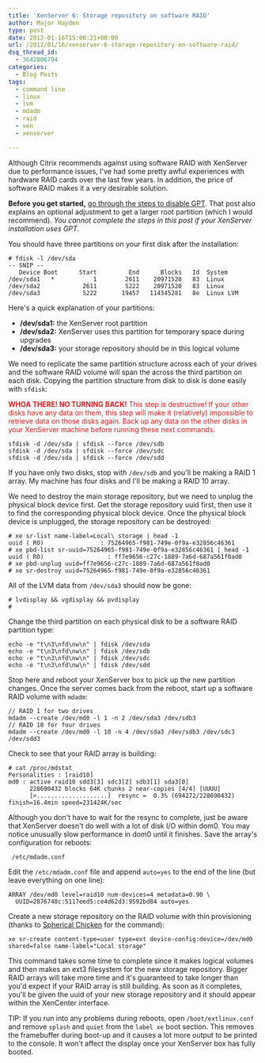 ```yaml
---
title: 'XenServer 6: Storage repository on software RAID'
author: Major Hayden
type: post
date: 2012-01-16T15:00:21+00:00
url: /2012/01/16/xenserver-6-storage-repository-on-software-raid/
dsq_thread_id:
  - 3642806794
categories:
  - Blog Posts
tags:
  - command line
  - linux
  - lvm
  - mdadm
  - raid
  - xen
  - xenserver

---
```

Although Citrix recommends against using software RAID with XenServer due to performance issues, I've had some pretty awful experiences with hardware RAID cards over the last few years. In addition, the price of software RAID makes it a very desirable solution.

**Before you get started,** [go through the steps to disable GPT][1]. That post also explains an optional adjustment to get a larger root partition (which I would recommend). _You cannot complete the steps in this post if your XenServer installation uses GPT._

You should have three partitions on your first disk after the installation:

```
# fdisk -l /dev/sda
-- SNIP --
   Device Boot      Start         End      Blocks   Id  System
/dev/sda1   *           1        2611    20971520   83  Linux
/dev/sda2            2611        5222    20971520   83  Linux
/dev/sda3            5222       19457   114345281   8e  Linux LVM
```


Here's a quick explanation of your partitions:

  * **/dev/sda1:** the XenServer root partition
  * **/dev/sda2:** XenServer uses this partition for temporary space during upgrades
  * **/dev/sda3:** your storage repository should be in this logical volume

We need to replicate the same partition structure across each of your drives and the software RAID volume will span the across the third partition on each disk. Copying the partition structure from disk to disk is done easily with `sfdisk`:

<span style="color: #D42020;"><b>WHOA THERE! NO TURNING BACK!</b> This step is destructive! If your other disks have any data on them, this step will make it (relatively) impossible to retrieve data on those disks again. Back up any data on the other disks in your XenServer machine before running these next commands.</span>

```
sfdisk -d /dev/sda | sfdisk --force /dev/sdb
sfdisk -d /dev/sda | sfdisk --force /dev/sdc
sfdisk -d /dev/sda | sfdisk --force /dev/sdd
```


If you have only two disks, stop with `/dev/sdb` and you'll be making a RAID 1 array. My machine has four disks and I'll be making a RAID 10 array.

We need to destroy the main storage repository, but we need to unplug the physical block device first. Get the storage repository uuid first, then use it to find the corresponding physical block device. Once the physical block device is unplugged, the storage repository can be destroyed:

```
# xe sr-list name-label=Local\ storage | head -1
uuid ( RO)                : 75264965-f981-749e-0f9a-e32856c46361
# xe pbd-list sr-uuid=75264965-f981-749e-0f9a-e32856c46361 | head -1
uuid ( RO)                  : ff7e9656-c27c-1889-7a6d-687a561f0ad0
# xe pbd-unplug uuid=ff7e9656-c27c-1889-7a6d-687a561f0ad0
# xe sr-destroy uuid=75264965-f981-749e-0f9a-e32856c46361
```


All of the LVM data from `/dev/sda3` should now be gone:

```
# lvdisplay && vgdisplay && pvdisplay
#
```


Change the third partition on each physical disk to be a software RAID partition type:

```
echo -e "t\n3\nfd\nw\n" | fdisk /dev/sda
echo -e "t\n3\nfd\nw\n" | fdisk /dev/sdb
echo -e "t\n3\nfd\nw\n" | fdisk /dev/sdc
echo -e "t\n3\nfd\nw\n" | fdisk /dev/sdd
```


Stop here and reboot your XenServer box to pick up the new partition changes. Once the server comes back from the reboot, start up a software RAID volume with `mdadm`:

```
// RAID 1 for two drives
mdadm --create /dev/md0 -l 1 -n 2 /dev/sda3 /dev/sdb3
// RAID 10 for four drives
mdadm --create /dev/md0 -l 10 -n 4 /dev/sda3 /dev/sdb3 /dev/sdc3 /dev/sdd3
```


Check to see that your RAID array is building:

```
# cat /proc/mdstat
Personalities : [raid10]
md0 : active raid10 sdd3[3] sdc3[2] sdb3[1] sda3[0]
      228690432 blocks 64K chunks 2 near-copies [4/4] [UUUU]
      [>....................]  resync =  0.3% (694272/228690432) finish=16.4min speed=231424K/sec
```


Although you don't have to wait for the resync to complete, just be aware that XenServer doesn't do well with a lot of disk I/O within dom0. You may notice unusually slow performance in dom0 until it finishes. Save the array's configuration for reboots:

```
 /etc/mdadm.conf
```


Edit the `/etc/mdadm.conf` file and append `auto=yes` to the end of the line (but leave everything on one line):

```
ARRAY /dev/md0 level=raid10 num-devices=4 metadata=0.90 \
  UUID=2876748c:5117eed5:ce4d62d3:9592bd84 auto=yes
```


Create a new storage repository on the RAID volume with thin provisioning (thanks to [Spherical Chicken][2] for the command):

```
xe sr-create content-type=user type=ext device-config:device=/dev/md0 shared=false name-label="Local storage"
```


This command takes some time to complete since it makes logical volumes and then makes an ext3 filesystem for the new storage repository. Bigger RAID arrays will take more time and it's guaranteed to take longer than you'd expect if your RAID array is still building. As soon as it completes, you'll be given the uuid of your new storage repository and it should appear within the XenCenter interface.

TIP: If you run into any problems during reboots, open `/boot/extlinux.conf` and remove `splash` and `quiet` from the `label xe` boot section. This removes the framebuffer during boot-up and it causes a lot more output to be printed to the console. It won't affect the display once your XenServer box has fully booted.

 [1]: http://rackerhacker.com/2012/01/13/xenserver-6-disable-gpt-and-get-a-larger-root-partition/
 [2]: http://www.scriptkiddie.org/blog/2010/06/20/xenserver-5-6-thin-provisioning-with-ext3/
